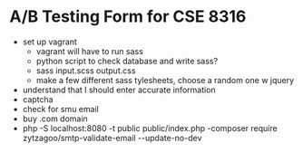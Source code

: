 # A/B Testing Form for CSE 8316

- set up vagrant 
	- vagrant will have to run sass
	- python script to check database and write sass?
	- sass input.scss output.css
	- make a few different sass tylesheets, choose a random one w jquery
- understand that I should enter accurate information
- captcha
- check for smu email
- buy .com domain
- php -S localhost:8080 -t public public/index.php
-composer require zytzagoo/smtp-validate-email --update-no-dev 
